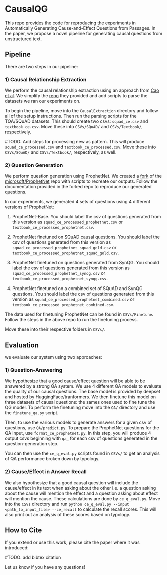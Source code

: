 # CausalQG

This repo provides the code for reproducing the experiments in Automatically Generating Cause-and-Effect Questions from Passages. In the paper, we propose a novel pipeline for generating causal questions from unstructured text.

## Pipeline

There are two steps in our pipeline:

### 1) Causal Relationship Extraction

We perform the causal relationship extraction using an approach from [Cao et al](https://ieeexplore.ieee.org/document/7815074). We simplify the [repo](https://github.com/Angela7126/CE_extractor--Patterns_Based) they provided and add scripts to parse the datasets we ran our experiments on.

To begin the pipeline, move into the `CausalExtraction` directory and follow all of the setup instructions. Then run the parsing scripts for the TQA/SQuAD datasets. This should create two csvs: `squad_ce.csv` and `textbook_ce.csv`. Move these into `CSVs/SQuAD/` and `CSVs/Textbook/`, respectively.

#TODO: Add steps for processing new as pattern. This will produce `squad_ce_processed.csv` and `textbook_ce_processed.csv`. Move these into `CSVs/SQuAD/` and `CSVs/Textbook/`, respectively, as well.

### 2) Question Generation

We perform question generation using ProphetNet. We created a [fork](https://github.com/ManavR123/ProphetNet) of the [microsoft/ProphetNet](https://github.com/microsoft/ProphetNet) repo with scripts to recreate our outputs. Follow the documentation provided in the forked repo to reproduce our generated questions.

In our experiments, we generated 4 sets of questions using 4 different versions of ProphetNet:

1) ProphetNet-Base. You should label the csv of questions generated from this version as `squad_ce_processed_prophetnet.csv` or `textbook_ce_processed_prophetnet.csv`.

2) ProphetNet finetuned on SQuAD causal questions. You should label the csv of questions generated from this version as `squad_ce_processed_prophetnet_squad_gold.csv` or `textbook_ce_processed_prophetnet_squad_gold.csv`.

3) ProphetNet finetuned on questions generated from SynQG. You should label the csv of questions generated from this version as `squad_ce_processed_prophetnet_synqg.csv` or `textbook_ce_processed_prophetnet_synqg.csv`.

4) ProphetNet finetuned on a combined set of SQuAD and SynQG questions. You should label the csv of questions generated from this version as `squad_ce_processed_prophetnet_combined.csv` or `textbook_ce_processed_prophetnet_combined.csv`.

The data used for finetuning ProphetNet can be found in `CSVs/Finetune`. Follow the steps in the above repo to run the finetuning process.

Move these into their respective folders in `CSVs/`.

## Evaluation

we evaluate our system using two approaches:

### 1) Question-Answering

We hypothesize that a good cause/effect question will be able to be answered by a strong QA system. We use 4 different QA models to evaluate the quality of our causal questions. The base model is provided by deepset and hosted by HuggingFace/tranformers. We then finetune this model on three datasets of causal questions: the sames ones used to fine tune the QG model. To perform the finetuning move into the `QA/` directory and use the `finetune_qa.py` script.

Then, to use the various models to generate answers for a given csv of questions, use `QA/predict.py`. To prepare the ProphetNet questions for the QA input, use `format_ce_prophetnet.py`. In this step, you will produce 4 output csvs beginning with `qa_` for each csv of questions generated in the question-generation step.

You can then use the `ce_q_eval.py` scripts found in `CSVs/` to get an analysis of QA performance broken down by typology.

### 2) Cause/Effect in Answer Recall

We also hypothesize that a good causal question will include the cause/effect in its text when asking about the other i.e. a question asking about the cause will mention the effect and a question asking about effect will mention the cause. These calculations are done by `ce_q_eval.py`. Move into the `CSVs` directory and run `python ce_q_eval.py --input <path_to_input_file> --ce_recall` to calculate the recall scores. This will also print out an analysis of these scores based on typology.

## How to Cite

If you extend or use this work, please cite the paper where it was introduced:

#TODO: add bibtex citation

Let us know if you have any questions!